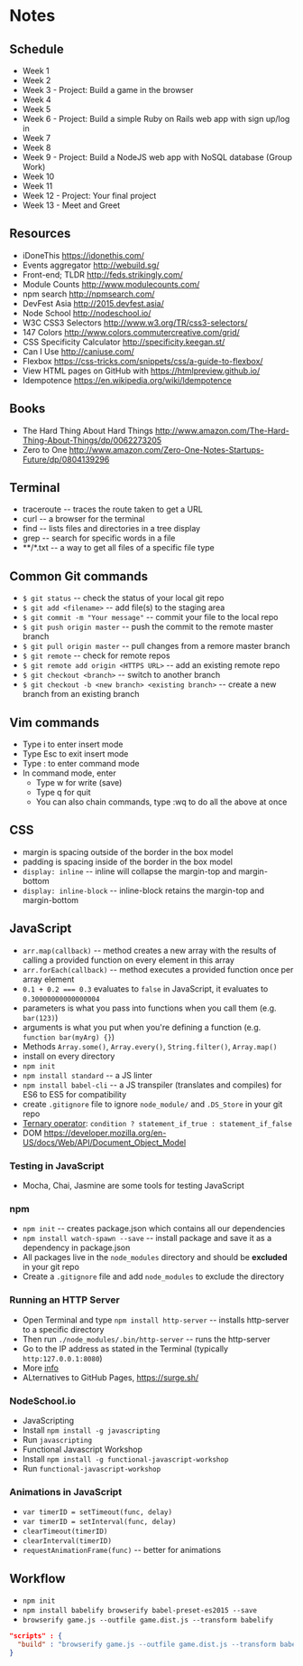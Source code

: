 # Notes

## Schedule

- Week 1
- Week 2
- Week 3 - Project: Build a game in the browser
- Week 4
- Week 5
- Week 6 - Project: Build a simple Ruby on Rails web app with sign up/log in
- Week 7
- Week 8
- Week 9 - Project: Build a NodeJS web app with NoSQL database (Group Work)
- Week 10
- Week 11
- Week 12 - Project: Your final project
- Week 13 - Meet and Greet

## Resources

- iDoneThis https://idonethis.com/
- Events aggregator http://webuild.sg/
- Front-end; TLDR http://feds.strikingly.com/
- Module Counts http://www.modulecounts.com/
- npm search http://npmsearch.com/
- DevFest Asia http://2015.devfest.asia/
- Node School http://nodeschool.io/
- W3C CSS3 Selectors http://www.w3.org/TR/css3-selectors/
- 147 Colors http://www.colors.commutercreative.com/grid/
- CSS Specificity Calculator http://specificity.keegan.st/
- Can I Use http://caniuse.com/
- Flexbox https://css-tricks.com/snippets/css/a-guide-to-flexbox/
- View HTML pages on GitHub with https://htmlpreview.github.io/
- Idempotence https://en.wikipedia.org/wiki/Idempotence

## Books

- The Hard Thing About Hard Things http://www.amazon.com/The-Hard-Thing-About-Things/dp/0062273205
- Zero to One http://www.amazon.com/Zero-One-Notes-Startups-Future/dp/0804139296

## Terminal

- traceroute -- traces the route taken to get a URL
- curl -- a browser for the terminal
- find -- lists files and directories in a tree display
- grep -- search for specific words in a file
- \*\*/\*.txt -- a way to get all files of a specific file type

## Common Git commands

- `$ git status` -- check the status of your local git repo
- `$ git add <filename>` -- add file(s) to the staging area
- `$ git commit -m "Your message"` -- commit your file to the local repo
- `$ git push origin master` -- push the commit to the remote master branch
- `$ git pull origin master` -- pull changes from a remore master branch
- `$ git remote` -- check for remote repos
- `$ git remote add origin <HTTPS URL>` -- add an existing remote repo 
- `$ git checkout <branch>` -- switch to another branch
- `$ git checkout -b <new branch> <existing branch>` -- create a new branch from an existing branch

## Vim commands

- Type i to enter insert mode
- Type Esc to exit insert mode
- Type : to enter command mode
- In command mode, enter 
  - Type w for write (save)
  - Type q for quit
  - You can also chain commands, type :wq to do all the above at once
  
## CSS

- margin is spacing outside of the border in the box model
- padding is spacing inside of the border in the box model 
- `display: inline` -- inline will collapse the margin-top and margin-bottom
- `display: inline-block` -- inline-block retains the margin-top and margin-bottom

## JavaScript

- `arr.map(callback)` -- method creates a new array with the results of calling a provided function on every element in this array
- `arr.forEach(callback)` -- method executes a provided function once per array element
- `0.1 + 0.2 === 0.3` evaluates to `false` in JavaScript, it evaluates to `0.30000000000000004`
- parameters is what you pass into functions when you call them (e.g. `bar(123)`)
- arguments is what you put when you're defining a function (e.g. `function bar(myArg) {}`)
- Methods `Array.some()`, `Array.every()`, `String.filter()`, `Array.map()`
- install on every directory 
 - `npm init`
 - `npm install standard` -- a JS linter
 - `npm install babel-cli` -- a JS transpiler (translates and compiles) for ES6 to ES5 for compatibility
 - create `.gitignore` file to ignore `node_module/` and `.DS_Store` in your git repo
- [Ternary operator](https://developer.mozilla.org/en-US/docs/Web/JavaScript/Reference/Operators/Conditional_Operator): `condition ? statement_if_true : statement_if_false`
- DOM https://developer.mozilla.org/en-US/docs/Web/API/Document_Object_Model

### Testing in JavaScript
- Mocha, Chai, Jasmine are some tools for testing JavaScript

### npm
- `npm init` -- creates package.json which contains all our dependencies
- `npm install watch-spawn --save` -- install package and save it as a dependency in package.json
- All packages live in the `node_modules` directory and should be **excluded** in your git repo
- Create a `.gitignore` file and add `node_modules` to exclude the directory

### Running an HTTP Server
- Open Terminal and type `npm install http-server` -- installs http-server to a specific directory
- Then run `./node_modules/.bin/http-server` -- runs the http-server
- Go to the IP address as stated in the Terminal (typically `http:127.0.0.1:8080`)
- More [info](https://www.npmjs.com/package/http-server)
- ALternatives to GitHub Pages, https://surge.sh/

### NodeSchool.io
- JavaScripting
 - Install `npm install -g javascripting` 
 - Run `javascripting`
- Functional Javascript Workshop
 - Install `npm install -g functional-javascript-workshop`
 - Run `functional-javascript-workshop`
 
### Animations in JavaScript
- `var timerID = setTimeout(func, delay)`
- `var timerID = setInterval(func, delay)`
- `clearTimeout(timerID)`
- `clearInterval(timerID)`
-  `requestAnimationFrame(func)` -- better for animations

## Workflow
- `npm init`
- `npm install babelify browserify babel-preset-es2015 --save`
- `browserify game.js --outfile game.dist.js --transform babelify`

```json
"scripts" : {
  "build" : "browserify game.js --outfile game.dist.js --transform babelify"
}
```
